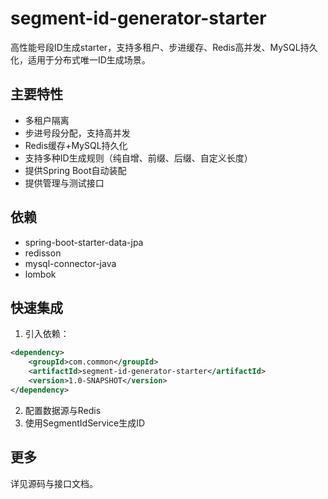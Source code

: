 # segment-id-generator-starter

高性能号段ID生成starter，支持多租户、步进缓存、Redis高并发、MySQL持久化，适用于分布式唯一ID生成场景。

## 主要特性
- 多租户隔离
- 步进号段分配，支持高并发
- Redis缓存+MySQL持久化
- 支持多种ID生成规则（纯自增、前缀、后缀、自定义长度）
- 提供Spring Boot自动装配
- 提供管理与测试接口

## 依赖
- spring-boot-starter-data-jpa
- redisson
- mysql-connector-java
- lombok

## 快速集成
1. 引入依赖：
```xml
<dependency>
    <groupId>com.common</groupId>
    <artifactId>segment-id-generator-starter</artifactId>
    <version>1.0-SNAPSHOT</version>
</dependency>
```
2. 配置数据源与Redis
3. 使用SegmentIdService生成ID

## 更多
详见源码与接口文档。 